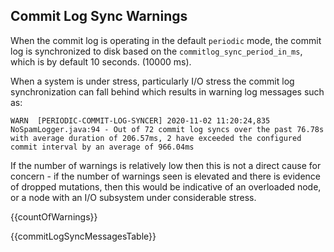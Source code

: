 ## Commit Log Sync Warnings

When the commit log is operating in the default `periodic` mode, the commit log is synchronized to disk based on the `commitlog_sync_period_in_ms`, which is by default 10 seconds. (10000 ms).

When a system is under stress, particularly I/O stress the commit log synchronization can fall behind which results in warning log messages such as:

````
WARN  [PERIODIC-COMMIT-LOG-SYNCER] 2020-11-02 11:20:24,835 NoSpamLogger.java:94 - Out of 72 commit log syncs over the past 76.78s with average duration of 206.57ms, 2 have exceeded the configured commit interval by an average of 966.04ms
````

If the number of warnings is relatively low then this is not a direct cause for concern - if the number of warnings seen is elevated and there is evidence of dropped mutations, then this would be indicative of an overloaded node, or a node with an I/O subsystem under considerable stress.

{{countOfWarnings}}

{{commitLogSyncMessagesTable}}
